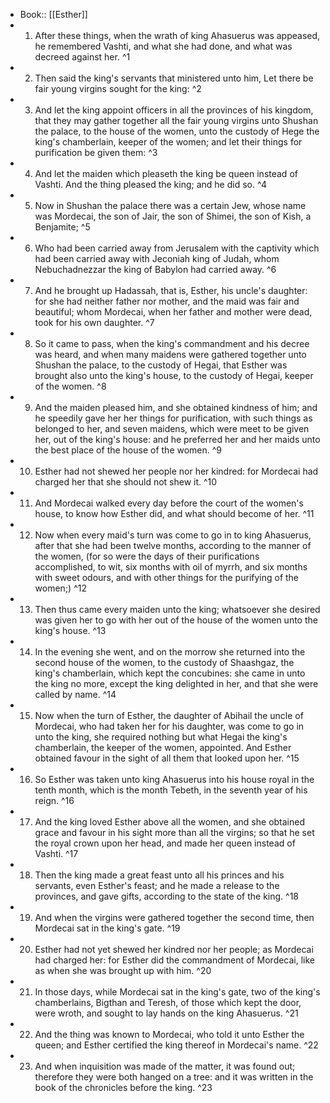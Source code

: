 - Book:: [[Esther]]
- 1. After these things, when the wrath of king Ahasuerus was appeased, he remembered Vashti, and what she had done, and what was decreed against her. ^1
- 2. Then said the king's servants that ministered unto him, Let there be fair young virgins sought for the king: ^2
- 3. And let the king appoint officers in all the provinces of his kingdom, that they may gather together all the fair young virgins unto Shushan the palace, to the house of the women, unto the custody of Hege the king's chamberlain, keeper of the women; and let their things for purification be given them: ^3
- 4. And let the maiden which pleaseth the king be queen instead of Vashti. And the thing pleased the king; and he did so. ^4
- 5. Now in Shushan the palace there was a certain Jew, whose name was Mordecai, the son of Jair, the son of Shimei, the son of Kish, a Benjamite; ^5
- 6. Who had been carried away from Jerusalem with the captivity which had been carried away with Jeconiah king of Judah, whom Nebuchadnezzar the king of Babylon had carried away. ^6
- 7. And he brought up Hadassah, that is, Esther, his uncle's daughter: for she had neither father nor mother, and the maid was fair and beautiful; whom Mordecai, when her father and mother were dead, took for his own daughter. ^7
- 8. So it came to pass, when the king's commandment and his decree was heard, and when many maidens were gathered together unto Shushan the palace, to the custody of Hegai, that Esther was brought also unto the king's house, to the custody of Hegai, keeper of the women. ^8
- 9. And the maiden pleased him, and she obtained kindness of him; and he speedily gave her her things for purification, with such things as belonged to her, and seven maidens, which were meet to be given her, out of the king's house: and he preferred her and her maids unto the best place of the house of the women. ^9
- 10. Esther had not shewed her people nor her kindred: for Mordecai had charged her that she should not shew it. ^10
- 11. And Mordecai walked every day before the court of the women's house, to know how Esther did, and what should become of her. ^11
- 12. Now when every maid's turn was come to go in to king Ahasuerus, after that she had been twelve months, according to the manner of the women, (for so were the days of their purifications accomplished, to wit, six months with oil of myrrh, and six months with sweet odours, and with other things for the purifying of the women;) ^12
- 13. Then thus came every maiden unto the king; whatsoever she desired was given her to go with her out of the house of the women unto the king's house. ^13
- 14. In the evening she went, and on the morrow she returned into the second house of the women, to the custody of Shaashgaz, the king's chamberlain, which kept the concubines: she came in unto the king no more, except the king delighted in her, and that she were called by name. ^14
- 15. Now when the turn of Esther, the daughter of Abihail the uncle of Mordecai, who had taken her for his daughter, was come to go in unto the king, she required nothing but what Hegai the king's chamberlain, the keeper of the women, appointed. And Esther obtained favour in the sight of all them that looked upon her. ^15
- 16. So Esther was taken unto king Ahasuerus into his house royal in the tenth month, which is the month Tebeth, in the seventh year of his reign. ^16
- 17. And the king loved Esther above all the women, and she obtained grace and favour in his sight more than all the virgins; so that he set the royal crown upon her head, and made her queen instead of Vashti. ^17
- 18. Then the king made a great feast unto all his princes and his servants, even Esther's feast; and he made a release to the provinces, and gave gifts, according to the state of the king. ^18
- 19. And when the virgins were gathered together the second time, then Mordecai sat in the king's gate. ^19
- 20. Esther had not yet shewed her kindred nor her people; as Mordecai had charged her: for Esther did the commandment of Mordecai, like as when she was brought up with him. ^20
- 21. In those days, while Mordecai sat in the king's gate, two of the king's chamberlains, Bigthan and Teresh, of those which kept the door, were wroth, and sought to lay hands on the king Ahasuerus. ^21
- 22. And the thing was known to Mordecai, who told it unto Esther the queen; and Esther certified the king thereof in Mordecai's name. ^22
- 23. And when inquisition was made of the matter, it was found out; therefore they were both hanged on a tree: and it was written in the book of the chronicles before the king. ^23
